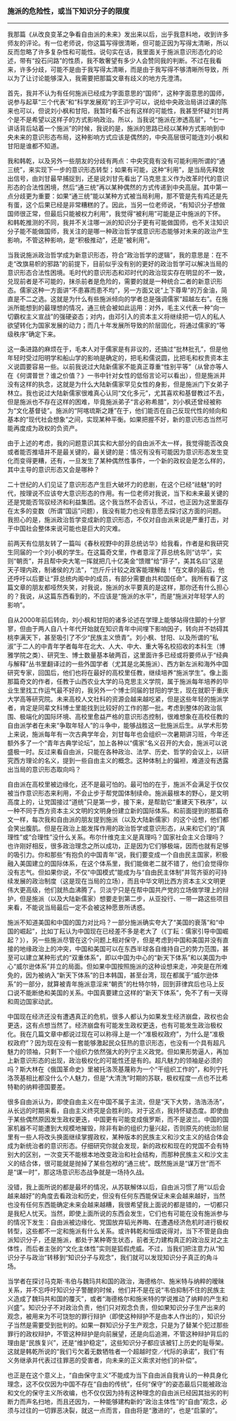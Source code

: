 <h3>施派的危险性，或当下知识分子的限度</h3>
<hr>

我那篇《从改良变革之争看自由派的未来》发出来以后，出乎我意料地，收到许多师友的评论。有一位老师说，你这篇写得很清晰，但可能正因为写得太清晰，所以反而忽略了许多复杂性和可能性。说句实在话，我里面关于施派意识形态化的论述，带有“投石问路”的性质，我不敢奢望有多少人会赞同我的判断。不过在我看来，许多分歧，可能不是由于我写得太清晰，而是由于我写得不够清晰所导致，所以为了让讨论能够深入，我需要把那篇文章有歧义的地方先澄清。

首先，我并不认为有任何施派已经成为字面意思的“国师”，这种字面意思的国师，说参与起草“三个代表”和“科学发展观”的王沪宁可以，说给中央政治局讲过课的陈来也可以，但说刘小枫和甘阳，我暂时看不出有这样的可能性，我甚至怀疑刘甘两个是不是希望以这样子的方式影响政治。所以，当我说“施派在渗透高层”，“七一讲话背后站着一个施派”的时候，我说的是，施派的思路已经以某种方式影响到中央未来的意识形态布局，这种影响方式应该是偶然的，中央高层很可能连刘小枫和甘阳是谁都不知道。

我和韩乾，以及另外一些朋友的分歧有两点：中央究竟有没有可能利用所谓的“通三统”，来实现下一步的意识形态转型；如果有可能，这种“利用”，是当局先释放出信号，由刘甘最早捕捉到，还是说刘甘先看出了马克思主义作为改革时代的意识形态的合法性困境，然后“通三统”再以某种偶然的方式传递到中央高层。其中第一点分歧更为重要：如果“通三统”能以某种方式被当局利用，那不管是先有鸡还是先有蛋，这个后果已经是非常糟糕的了。因此，当另一位老师说，“有知识分子想做国师很正常，但最后只能被权力利用”，我觉得“被利用”可能是正中施派的下怀。和韩乾推测的不同，我并不关注哪一派的知识分子更有可能做国师，也不关注知识分子能不能做国师，我关注的是哪一种政治哲学或意识形态能够对未来的政治产生影响，不管这种影响，是“积极推动”，还是“被利用”。

当我说施派政治哲学成为新意识形态，符合“政治哲学的逻辑”，我的意思是：在不走“改旗易帜的邪路”的前提下，目前似乎没有别的更好的政治哲学可以解决当局的意识形态合法性困境。毛时代的意识形态和邓时代的政治现实存在明显的不一致，兑现前者是不可能的，抹杀前者是危险的，需要的就是一种统合二者的新意识形态。儒家这种一方面讲“不患寡而患不均”，另一方面又说“上下尊卑”的万金油，简直是不二之选。这就是为什么有些施派倾向的学者总是强调儒家“超越左右”。在施派所能想到的最理想的情况，通三统会被如此运用：对外，毛主义代表一种“向一切霸权主义宣战”的强硬姿态；对内，由邓引入的资本主义将继续把一切人的私人欲望转化为国家发展的动力；而几十年发展所导致的阶层固化，将通过儒家的“等级秩序”确定下来。

这一条进路的麻烦在于，毛本人对于儒家是有非议的，还搞过“批林批孔”，但是他年轻时受过阳明学和船山学的影响是确定的，把毛和儒说圆，比把毛和权贵资本主义说圆要容易一些。以前我说过大陆新儒家不能真正尊重“性别平等”（从曾亦等人在《何谓普世？谁之价值？》一书中针对女性的低俗言论可以看出），但是施派并没有这样的执念，这就是为什么大陆新儒家罕见女性的身影，但是施派门下女弟子林立。我也说过大陆新儒家很难真心认同“文化多元”，尤其喜欢和基督教过不去，但是施派也不存在这样的困难，毕竟施派弟子“言必称希腊”，刘小枫还曾经被称为“文化基督徒”。施派的“阿喀琉斯之踵”在于，他们能否在自己反现代性的倾向和基本的“现代社会想象”之间，实现某种平衡。如果把握不好，新的意识形态当然可能再度成为政权的负资产。

由于上述的考虑，我的问题意识其实和大部分的自由派不太一样，我觉得能否改良或者能否推墙并不是最关键的，最关键的是：情况有没有可能因为意识形态发生变化而变得更糟，还有，一旦发生了某种偶然性事件，一个新的政权会是怎么样的，其中主导的意识形态又会是哪种？ 

二十世纪的人们见证了意识形态产生巨大破坏力的悲剧，在这个已经“祛魅”的时代，按理说不应该夸大意识形态的作用。有一位老师对我说，当下和未来最关键的还是党能否驾驭经济和利益集团。这个我当然不会否认，不过，也正因为这里面存在太多的变数（所谓“国运”问题），我没有能力也没有意愿去探讨这方面的问题。我担心的是，施派政治哲学变成新的意识形态，不仅对自由派来说是严重打击，对于中国社会整体来说可能也是巨大的灾难。

前两天有位朋友转了一篇叫《春秋视野中的菲总统访华》给我看，作者是和我研究生同届的一个刘小枫的学生。在这篇奇文里，作者意淫了菲总统名则“访华”，实则“朝贡”，并且帮中央大笔一挥就把几十亿美金“馈赠”给“菲子”，美其名曰“这是天子理内政，制诸侯的方法”，“岂斤斤计较之政客能理解哉！”在文章的最后，他还呼吁以后要让“菲总统内阁中的成员，有部分需要由共和国任命”。我所有看了这篇文章的朋友都哑然失笑，对我说，施派的水平要真的是这样，那你还有什么担心的？我说，从这篇东西看到的，不应该是“施派的水平”，而是“施派对年轻学人的影响”。

自从2000年前后转向，刘小枫和甘阳的诸多论述在学理上能够站得住脚的十分寥寥，但由于两人自八十年代开始就在知识青年中间埋下影响因子，转向并不妨碍其桃李满天下，甚至吸引了不少“民族主义愤青”。刘小枫、甘阳、以及所谓的“私淑”于二人的中青年学者每年在北大、人大、中大、重大等名校招收的本科生（博雅学院之类）、研究生、博士数量基本破两百，这里面许多已经或将要师从于“经典与解释”丛书里翻译过的一些外国学者（尤其是北美施派）、西方新左派和海外中国研究专家，回国后，他们也将在最好的高校里任教，继续培养“施派学生”。像上面那篇奇文的作者，任教于山西农业大学的马克思主义学院，属于施派每年培养的毕业生里找工作运气最不好的，我另外一个博士同届的甘阳的学生，现在就职于重庆大学高等研究院。未来高校人文社科的资源会越来越吃紧，但是这些年轻的施派学者，肯定是同辈文科博士里能找到比较好的工作的那一批。考虑到整体的政治氛围、极端化的国际环境、高校里愈益严格的意识形态控制，很难想象在高校任教的自由派学者在未来“争取年轻人”的斗争中，能够战胜这一批施派后生。从学术形势上来说，施派每年有一次古典学年会，刘甘每年也会组织一次暑期讲习班，今年还额外多了一个“青年古典学论坛”，加上各种以“儒家”名义召开的大会，施派可以说盛极一时。反过来看自由派，只能在各种政治、法学、历史、哲学的会议上，以研究西方理论的名义，提到一些自由主义的概念。这种体制上的偏袒，难道没有透露出当局的意识形态取向吗？

自由派在高校里被边缘化，还不是最可怕的。最可怕的在于，施派不会满足于仅仅被当作意识形态来利用，不会止步于帮党国体制续命。施派最根本的野心，是文明高度上的，让党国接过“道统”只是第一步，接下来，是帮助它“重建天下秩序”，以一种不同于西方资本主义文明的文明身份建立新的国际体系。和前面提到的那篇奇文一样，每次我和自由派的朋友提到施派（以及大陆新儒家）的这个设想，他们都会笑出腹肌。但是在政治上能发挥作用的政治哲学或意识形态，从来和它们的“真理性”或“合理性”没什么关系。布尔什维克主义是真理吗？国家社会主义合理吗？也许刚好相反，很多政治理念之所以成功，正是因为它们够极端，因而也就有足够的吸引力。你和那些“有抱负的中国青年”说，我们要变成一个自由民主国家，积极融入美国建立的国际体系，在这个体系里，我们能做老二就不错了，他们会觉得你没有志气。但如果你说，不仅“中国模式”能成为与“自由民主体制”并驾齐驱的可持续发展的政治制度（这是现在当局的立场），而且中华文明比西方资本主义文明更伟大更高级，他们就热血沸腾了。贝淡宁只是在帮中国共产党的立场做学理上的辩护，但是施派（以及大陆新儒家）想要走到第二步，从亚投行、一带一路这些项目来看，不能说当局最后一定不会被这种愿景所诱惑。

施派不知道美国和中国的国力对比吗？一部分施派确实夸大了“美国的衰落”和“中国的崛起”，比如丁耘认为中国现在已经差不多是老大了（《丁耘：儒家引导中国崛起？》），另一些施派尽管在这个问题上相对保守，但是考虑到中国和美国并没有直接的地缘政治上的冲突，中国和美国可以在东西半球各自维持自己的势力范围，甚至可以建立某种形式的“双重体系”，即以中国为中心的“新天下体系”和以美国为中心“威尔逊体系”并立的局面。但如果中国按照施派的这种设想来走，冲突是在所难免的，因为被纳入“新天下体系”的日本韩国，甚至台湾，现在都属于“威尔逊体系”的一部分，就算被青年施派意淫来“朝贡”的杜特尔特，回到菲律宾后也马上反口说不能断绝和美国的关系。中国真要建立这样的“新天下体系”，免不了有一天得和周边国家动武。

中国现在经济还没有遭遇真正的危机，很多人都认为如果发生经济崩盘，政权也会更迭，这有点想当然了。经济崩盘有可能发生政权更迭，也有可能发生政治极权化。我在几篇文章中都说过现在可以称得上是一个“准极权政府”，为什么是“准极权政府”？因为现在没有一套能够激起民众狂热的意识形态，也没有一个具有超凡魅力的领袖，只剩下一个组织力依然强大的列宁主义政党。但如果形势逼人，再加上新意识形态的出现，政治极权化的可能性还是有的。超凡魅力的领袖是必须的吗？斯大林在《俄国革命史》里被托洛茨基蔑称为一个“干组织工作的”，和列宁托洛茨基相比都没什么个人魅力，但是“大清洗”时期的苏联，极权程度一点也不比希特勒的纳粹德国要差。

很多自由派认为，即使自由主义在中国不属于主流，但是“天下大势，浩浩汤汤”，从长远的时期来看，自由主义终究是会胜利的。对于这点，我持怀疑态度。即使由于某些偶然原因发生政权更迭，中国更有可能变成俄罗斯，而不是波兰。中国的国家机器不可能遭到大规模地摧毁，除非有新的组织力量兴起，否则原先的统治阶层里有一些人将改头换面继续掌握政权，某种版本的民族主义和沙文主义的结合体会成为新统治者的意识形态。仔细研究你就会发现，新的政权和现在的党国不会有特别大的区别，一次变天不能根本地改变政治和社会结构，而那种民族主义和沙文主义的结合体，很可能就是抛掉了某些包袱的“通三统”。既然施派是“谋万世”而不是“谋一时”，那这场意识形态战争就是一场持久战。

没错，我上面所说的都是最坏的情况，从苏联解体以后，自由派习惯了用“以后会越来越好”的角度去看政治和历史，但没有任何东西能保证未来会越来越好，当然也没有任何东西能确定未来会越来越糟，我很希望我上面说的都是错的，一切都只是我杞人忧天。当然，即使上面所说的东西会发生，它们也有可能在没有施派参与的情况下发生：自由派被边缘化、党国放弃韬光养晦、在遭遇经济危机时进行极权转型，这些都不一定和施派有什么关系。或许韩乾和恒熠说得对，当下不管是自由派知识分子，还是施派，都处于某种寄生状态，前者无力建构真正的政治反对之主体性，而后者主张的“文化主体性”实则是狐假虎威。不过，当我们把注意力从“知识分子与政治”转移到“知识分子与观念”，我们就可以发现知识分子真正的角斗场。

当学者在探讨马克斯·韦伯与魏玛共和国的政治，海德格尔、施米特与纳粹的暧昧关系，并不忘呼吁知识分子警醒的时候，他们并不是在说“韦伯抑制不住的民族主义造成了魏玛共和国的覆灭”，或者“海德格尔和施米特的学说推动了纳粹的产生和兴盛”。知识分子不对政治负责，他们只对观念负责，但如果知识分子生产出来的观念，被用来为不可饶恕的罪行辩护（即使这种辩护不是由本人作出的），知识分子当然是需要受到批判的。如果一群知识分子生产观念，只是为了替某个犯过那些罪行的政权辩护，不管这种辩护是向前展望，还是向后追溯，不管这种辩护背后的理由是“民族复兴”，还是“维护稳定”，这些知识分子都应该被钉上历史的耻辱架。这就是韩乾所说的“我们亏欠着无数牺牲者一个超越时空／代际的承诺”，我们“有义务继承并代表过往罪恶的受害者，向未来的正义索求对他们的补偿”。

也正是在这个意义上，“自由保守主义”不能成为当下自由派自我肯认的一种具身化理念，这不仅仅因为中国不存在“自由的传统”，任何“保守”的姿态最后只能被政治和文化的保守主义所收编，也不仅仅因为持有这种理念的自由派已经因其拙劣的判断力而声名扫地，而且还因为，一种能够建构新的“政治主体性”的“自由”观念，必须与过往的一切罪恶决裂，就这一点而言，自由将是“激进的”，也是“启蒙的”。
